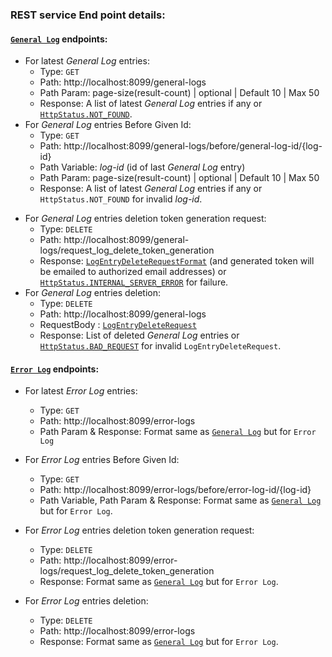 ### REST service End point details:

#### [`General Log`](https://github.com/dasBikash84/ns_reloaded_data_coordinator_rest_service/blob/master/src/main/kotlin/com/dasbikash/news_server_data_coordinator_rest/rest_controllers/GeneralLogController.kt) endpoints:

<a name="latest_log"></a>  
* For latest *General Log* entries:
   * Type: `GET`
   * Path: http://localhost:8099/general-logs
   * Path Param: page-size(result-count) | optional | Default 10 | Max 50
   * Response: A list of latest *General Log* entries if any or [`HttpStatus.NOT_FOUND`](https://docs.spring.io/spring-framework/docs/current/javadoc-api/org/springframework/http/HttpStatus.html#NOT_FOUND).
<a name="log_before_given_id"></a>    
* For *General Log* entries Before Given Id:
  * Type: `GET`
  * Path: http://localhost:8099/general-logs/before/general-log-id/{log-id}
  * Path Variable: *log-id* (id of last *General Log* entry)
  * Path Param: page-size(result-count) | optional | Default 10 | Max 50
  * Response: A list of latest *General Log* entries if any or `HttpStatus.NOT_FOUND` for invalid *log-id*.
  
<a name="request_log_delete_token_generation"></a>   
* For *General Log* entries deletion token generation request:
  * Type: `DELETE`
  * Path: http://localhost:8099/general-logs/request_log_delete_token_generation
  * Response: [`LogEntryDeleteRequestFormat`](https://github.com/dasBikash84/ns_reloaded_data_coordinator_rest_service/blob/master/src/main/kotlin/com/dasbikash/news_server_data_coordinator_rest/model/LogEntryDeleteRequest.kt) 
  (and generated token will be emailed to authorized email addresses) or 
  [`HttpStatus.INTERNAL_SERVER_ERROR`](https://docs.spring.io/spring-framework/docs/curhttps://docs.spring.io/spring-framework/docs/current/javadoc-api/org/springframework/http/HttpStatus.html#INTERNAL_SERVER_ERRORrent/javadoc-api/org/springframework/http/HttpStatus.html#INTERNAL_SERVER_ERROR) for failure.
<a name="log_delete_request"></a>   
* For *General Log* entries deletion:
  * Type: `DELETE`
  * Path: http://localhost:8099/general-logs
  * RequestBody : [`LogEntryDeleteRequest`](https://github.com/dasBikash84/ns_reloaded_data_coordinator_rest_service/blob/master/src/main/kotlin/com/dasbikash/news_server_data_coordinator_rest/model/LogEntryDeleteRequest.kt)
  * Response: List of deleted *General Log* entries or 
  [`HttpStatus.BAD_REQUEST`](https://docs.spring.io/spring-framework/docs/current/javadoc-api/org/springframework/http/HttpStatus.html#BAD_REQUEST) for invalid `LogEntryDeleteRequest`.
  
#### [`Error Log`](https://github.com/dasBikash84/ns_reloaded_data_coordinator_rest_service/blob/master/src/main/kotlin/com/dasbikash/news_server_data_coordinator_rest/model/database/log_entities/ErrorLog.kt) endpoints:
* For latest *Error Log* entries:
    * Type: `GET`
    * Path: http://localhost:8099/error-logs
    * Path Param & Response: Format same as [`General Log`]("#latest_log") but for `Error Log`
     
* For *Error Log* entries Before Given Id:
    * Type: `GET`
    * Path: http://localhost:8099/error-logs/before/error-log-id/{log-id}
    * Path Variable, Path Param & Response: Format same as [`General Log`]("#log_before_given_id") but for `Error Log`.  
    
* For *Error Log* entries deletion token generation request:
    * Type: `DELETE`
    * Path: http://localhost:8099/error-logs/request_log_delete_token_generation
    * Response: Format same as [`General Log`]("#request_log_delete_token_generation") but for `Error Log`. 
    
* For *Error Log* entries deletion:
    * Type: `DELETE`
    * Path: http://localhost:8099/error-logs 
    * Response: Format same as [`General Log`]("#log_delete_request") but for `Error Log`. 
